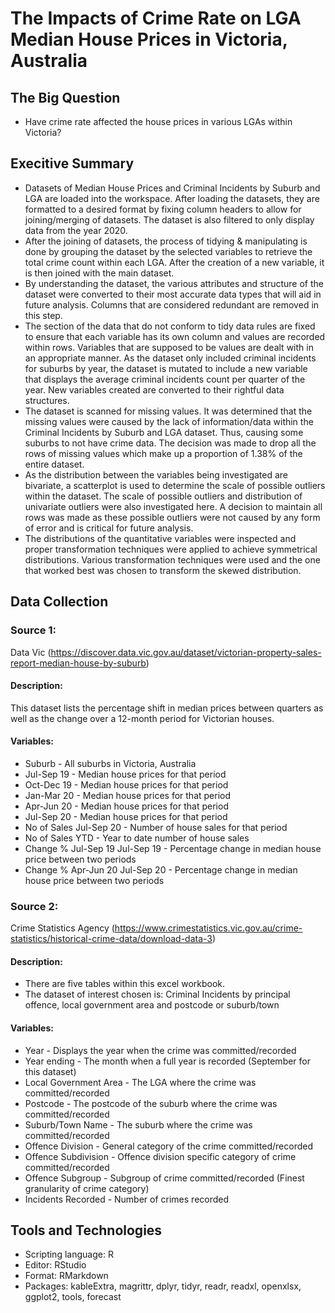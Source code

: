 # The Impacts of Crime Rate on LGA Median House Prices in Victoria, Australia

## The Big Question
- Have crime rate affected the house prices in various LGAs within Victoria?

## Execitive Summary
- Datasets of Median House Prices and Criminal Incidents by Suburb and LGA are loaded into the workspace. After loading the datasets, they are formatted to a desired format by fixing column headers to allow for joining/merging of datasets. The dataset is also filtered to only display data from the year 2020. 
- After the joining of datasets, the process of tidying & manipulating is done by grouping the dataset by the selected variables to retrieve the total crime count within each LGA. After the creation of a new variable, it is then joined with the main dataset.
- By understanding the dataset, the various attributes and structure of the dataset were converted to their most accurate data types that will aid in future analysis. Columns that are considered redundant are removed in this step.
- The section of the data that do not conform to tidy data rules are fixed to ensure that each variable has its own column and values are recorded within rows. Variables that are supposed to be values are dealt with in an appropriate manner. As the dataset only included criminal incidents for suburbs by year, the dataset is mutated to include a new variable that displays the average criminal incidents count per quarter of the year. New variables created are converted to their rightful data structures.
- The dataset is scanned for missing values. It was determined that the missing values were caused by the lack of information/data within the Criminal Incidents by Suburb and LGA dataset. Thus, causing some suburbs to not have crime data. The decision was made to drop all the rows of missing values which make up a proportion of 1.38% of the entire dataset.
- As the distribution between the variables being investigated are bivariate, a scatterplot is used to determine the scale of possible outliers within the dataset. The scale of possible outliers and distribution of univariate outliers were also investigated here. A decision to maintain all rows was made as these possible outliers were not caused by any form of error and is critical for future analysis.
- The distributions of the quantitative variables were inspected and proper transformation techniques were applied to achieve symmetrical distributions. Various transformation techniques were used and the one that worked best was chosen to transform the skewed distribution.

## Data Collection
### Source 1:
Data Vic (https://discover.data.vic.gov.au/dataset/victorian-property-sales-report-median-house-by-suburb)

#### Description:
This dataset lists the percentage shift in median prices between quarters as well as the change over a 12-month period for Victorian houses.

#### Variables:
- Suburb - All suburbs in Victoria, Australia
- Jul-Sep 19 - Median house prices for that period
- Oct-Dec 19 - Median house prices for that period
- Jan-Mar 20 - Median house prices for that period
- Apr-Jun 20 - Median house prices for that period
- Jul-Sep 20 - Median house prices for that period
- No of Sales Jul-Sep 20 - Number of house sales for that period
- No of Sales YTD - Year to date number of house sales
- Change % Jul-Sep 19 Jul-Sep 19 - Percentage change in median house price between two periods
- Change % Apr-Jun 20 Jul-Sep 20 - Percentage change in median house price between two periods


### Source 2:
Crime Statistics Agency (https://www.crimestatistics.vic.gov.au/crime-statistics/historical-crime-data/download-data-3)

#### Description:
- There are five tables within this excel workbook. 
- The dataset of interest chosen is: Criminal Incidents by principal offence, local government area and postcode or suburb/town

#### Variables:
- Year - Displays the year when the crime was committed/recorded
- Year ending - The month when a full year is recorded (September for this dataset)
- Local Government Area - The LGA where the crime was committed/recorded
- Postcode - The postcode of the suburb where the crime was committed/recorded
- Suburb/Town Name - The suburb where the crime was committed/recorded
- Offence Division - General category of the crime committed/recorded
- Offence Subdivision - Offence division specific category of crime committed/recorded
- Offence Subgroup - Subgroup of crime committed/recorded (Finest granularity of crime category)
- Incidents Recorded - Number of crimes recorded

## Tools and Technologies
- Scripting language: R
- Editor: RStudio
- Format: RMarkdown
- Packages: kableExtra, magrittr, dplyr, tidyr, readr, readxl, openxlsx, ggplot2, tools, forecast